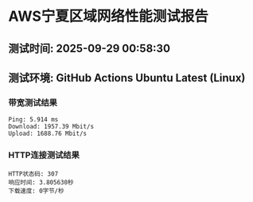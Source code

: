 # AWS宁夏区域网络性能测试报告
## 测试时间: 2025-09-29 00:58:30
## 测试环境: GitHub Actions Ubuntu Latest (Linux)

### 带宽测试结果
```
Ping: 5.914 ms
Download: 1957.39 Mbit/s
Upload: 1688.76 Mbit/s
```

### HTTP连接测试结果
```
HTTP状态码: 307
响应时间: 3.805630秒
下载速度: 0字节/秒
```


